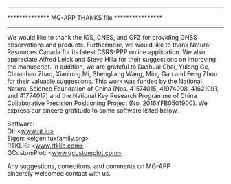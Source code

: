 **************************************************
************** MG-APP THANKS file ****************
**************************************************

We would like to thank the IGS, CNES, and GFZ for 
providing GNSS observations and products. 
Furthermore, we would like to thank Natural Resources 
Canada for its latest CSRS-PPP online application. 
We also appreciate Alfred Leick and Steve Hilla 
for their suggestions on improving the manuscript. 
In addition, we are grateful to Dashuai Chai, Yulong 
Ge, Chuanbao Zhao, Xiaolong Mi, Shengliang Wang, Ming 
Gao and Feng Zhou for their valuable suggestions. 
This work was funded by the National Natural Science 
Foundation of China (Nos. 41574015, 41974008, 
41621091, and 41774017) and the National Key Research
Programme of China Collaborative Precision 
Positioning Project (No. 2016YFB0501900).
We express our sincere gratitude to some software 
listed below.  

Software:  
Qt: <www.qt.io>  
Eigen: <eigen.tuxfamily.org>  
RTKLIB: <www.rtklib.com>  
QCustomPlot: <www.qcustomplot.com>  
  
Any suggestions, corrections, and comments on MG-APP  
sincerely welcomed contact with us.  







